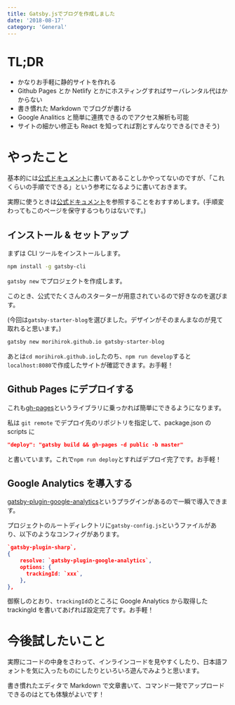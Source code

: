 ```yaml
---
title: Gatsby.jsでブログを作成しました
date: '2018-08-17'
category: 'General'
---
```


# TL;DR

- かなりお手軽に静的サイトを作れる
- Github Pages とか Netlify とかにホスティングすればサーバレンタル代はかからない
- 書き慣れた Markdown でブログが書ける
- Google Analitics と簡単に連携できるのでアクセス解析も可能
- サイトの細かい修正も React を知ってれば割とすんなりできる(できそう)

# やったこと

基本的には[公式ドキュメント](https://www.gatsbyjs.org/)に書いてあることしかやってないのですが、「これくらいの手順でできる」という参考になるように書いておきます。

実際に使うときは[公式ドキュメント](https://www.gatsbyjs.org/)を参照することをおすすめします。(手順変わってもこのページを保守するつもりはないです。)

## インストール & セットアップ

まずは CLI ツールをインストールします。

```Bash
npm install -g gatsby-cli
```

`gatsby new` でプロジェクトを作成します。

このとき、公式でたくさんのスターターが用意されているので好きなのを選びます。

(今回は`gatsby-starter-blog`を選びました。デザインがそのまんまなのが見て取れると思います。)

```Bash
gatsby new morihirok.github.io gatsby-starter-blog
```

あとは`cd morihirok.github.io`したのち、`npm run develop`すると`localhost:8080`で作成したサイトが確認できます。お手軽！

## Github Pages にデプロイする

これも[gh-pages](https://github.com/tschaub/gh-pages)というライブラリに乗っかれば簡単にできるようになります。

私は `git remote` でデプロイ先のリポジトリを指定して、package.json の scripts に

```JSON
"deploy": "gatsby build && gh-pages -d public -b master"
```

と書いています。これで`npm run deploy`とすればデプロイ完了です。お手軽！

## Google Analytics を導入する

[gatsby-plugin-google-analytics](https://github.com/gatsbyjs/gatsby/tree/master/packages/gatsby-plugin-google-analytics)というプラグインがあるので一瞬で導入できます。

プロジェクトのルートディレクトリに`gatsby-config.js`というファイルがあり、以下のようなコンフィグがあります。

```JSON
`gatsby-plugin-sharp`,
{
    resolve: `gatsby-plugin-google-analytics`,
    options: {
      trackingId: `xxx`,
    },
},
```

御察しのとおり、`trackingId`のところに Google Analytics から取得した trackingId を書いてあげれば設定完了です。お手軽！

# 今後試したいこと

実際にコードの中身をさわって、インラインコードを見やすくしたり、日本語フォントを気に入ったものにしたりといろいろ遊んでみようと思います。

書き慣れたエディタで Markdown で文章書いて、コマンド一発でアップロードできるのはとても体験がよいです！
